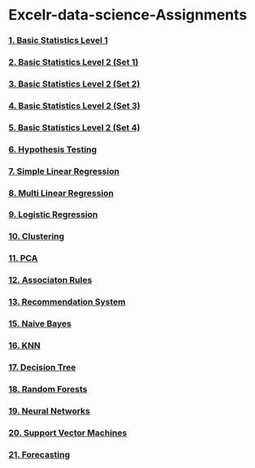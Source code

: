 # Excelr-data-science-Assignments

### [1. Basic Statistics Level 1](https://github.com/VegeTa2107/Basic-Statistics-1.git)
### [2. Basic Statistics Level 2 (Set 1)](https://github.com/VegeTa2107/Basic-Statistics-2-set1-.git)
### [3. Basic Statistics Level 2 (Set 2)](https://github.com/VegeTa2107/Basic-Statistics-2-set2.git)
### [4. Basic Statistics Level 2 (Set 3)](https://github.com/VegeTa2107/Basic-Statistics-2-set3.git)
### [5. Basic Statistics Level 2 (Set 4)](https://github.com/VegeTa2107/Basic-Statistics-2-set4.git)
### [6. Hypothesis Testing](https://github.com/Kshitij-2107/Hypothesis-testing.git)
### [7. Simple Linear Regression](https://github.com/Kshitij-2107/Simple-Linear-Regression.git)
### [8. Multi Linear Regression](https://github.com/Kshitij-2107/Multi-Linear-Regression.git)
### [9. Logistic Regression](https://github.com/Kshitij-2107/Logistic-Regression.git)
### [10. Clustering](https://github.com/Kshitij-2107/Clustering.git)
### [11. PCA](https://github.com/Kshitij-2107/PCA.git)
### [12. Associaton Rules](https://github.com/Kshitij-2107/Association-Rules.git)
### [13. Recommendation System](https://github.com/Kshitij-2107/Recommendation-System.git)
### [15. Naive Bayes](https://github.com/Kshitij-2107/Naive-Bayes.git)
### [16. KNN](https://github.com/Kshitij-2107/KNN.git)
### [17. Decision Tree](https://github.com/Kshitij-2107/Decision-Tree.git)
### [18. Random Forests](https://github.com/Kshitij-2107/Random-Forests.git)
### [19. Neural Networks](https://github.com/Kshitij-2107/Neural-Networks.git)
### [20. Support Vector Machines](https://github.com/Kshitij-2107/Support-Vector-Machines.git)
### [21. Forecasting](https://github.com/Kshitij-2107/Forecasting.git)
